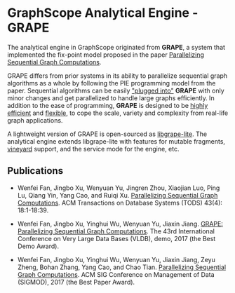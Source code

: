 # GraphScope Analytical Engine - GRAPE

The analytical engine in GraphScope originated from **GRAPE**, a system that implemented the fix-point model proposed in the paper [Parallelizing Sequential Graph Computations](https://dl.acm.org/doi/10.1145/3282488). 

GRAPE differs from prior systems in its ability to parallelize sequential graph algorithms as a whole by following the PIE programming model from the paper. Sequential algorithms can be easily ["plugged into"](https://github.com/alibaba/libgrape-lite/blob/master/examples/analytical_apps/sssp/sssp_auto.h) **GRAPE** with only minor changes and get parallelized to handle large graphs efficiently. In addition to the ease of programming, **GRAPE** is designed to be [highly efficient](https://github.com/alibaba/libgrape-lite/blob/master/Performance.md) and [flexible](https://github.com/alibaba/libgrape-lite/blob/master/examples/gnn_sampler), to cope the scale, variety and complexity from real-life graph applications.

A lightweight version of GRAPE is open-sourced as [libgrape-lite](https://github.com/alibaba/libgrape-lite/). The analytical engine extends libgrape-lite with features for mutable fragments, [vineyard](https://github.com/alibaba/libvineyard/) support, and the service mode for the engine, etc.

## Publications

- Wenfei Fan, Jingbo Xu, Wenyuan Yu, Jingren Zhou, Xiaojian Luo, Ping Lu, Qiang Yin, Yang Cao, and Ruiqi Xu. [Parallelizing Sequential Graph Computations](https://dl.acm.org/doi/10.1145/3282488). ACM Transactions on Database Systems (TODS) 43(4): 18:1-18:39.

- Wenfei Fan, Jingbo Xu, Yinghui Wu, Wenyuan Yu, Jiaxin Jiang. [GRAPE: Parallelizing Sequential Graph Computations](http://www.vldb.org/pvldb/vol10/p1889-fan.pdf). The 43rd International Conference on Very Large Data Bases (VLDB), demo, 2017 (the Best Demo Award).

- Wenfei Fan, Jingbo Xu, Yinghui Wu, Wenyuan Yu, Jiaxin Jiang, Zeyu Zheng, Bohan Zhang, Yang Cao, and Chao Tian. [Parallelizing Sequential Graph Computations](https://dl.acm.org/doi/10.1145/3035918.3035942). ACM SIG Conference on Management of Data (SIGMOD), 2017 (the Best Paper Award).
